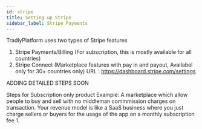 ```yaml
---
id: stripe
title: Setting up Stripe 
sidebar_label: Stripe Payments
---
```


TradlyPlatform uses two types of Stripe features

1. Stripe Payments/Billing (For subscription, this is mostly available for all countries)
2. Stripe Connect (Marketplace features with pay in and payout, Availabel only for 30+ countries only)
URL : https://dashboard.stripe.com/settings


ADDING DETAILED STEPS SOON

Steps for Subscription only product
Example: A marketplace which allow people to buy and sell with no middleman commmission charges on transaction. Your revenue model is like a SaaS business where you just charge sellers or buyers for the usage of the app on a monthly subscription fee
1. 
